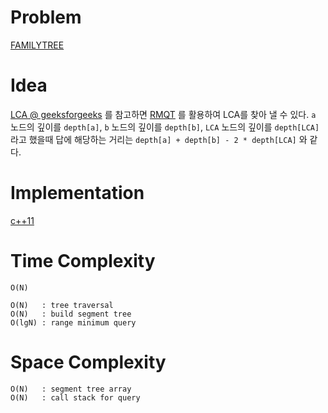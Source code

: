 # Problem

[FAMILYTREE](https://algospot.com/judge/problem/read/FAMILYTREE)

# Idea

[LCA @ geeksforgeeks](geeksforgeeks/LowestCommonAncestorInABinaryTree/README.md) 를
참고하면 [RMQT](/doc/tree_rmq.md) 를 활용하여 LCA를 찾아 낼 수 있다.
`a` 노드의 깊이를 `depth[a]`, `b` 노드의 깊이를 `depth[b]`, `LCA`
노드의 깊이를 `depth[LCA]` 라고 했을때 답에 해당하는 거리는 
`depth[a] + depth[b] - 2 * depth[LCA]` 와 같다.

# Implementation

[c++11](a.cpp)

# Time Complexity

```
O(N)
```

```
O(N)   : tree traversal
O(N)   : build segment tree
O(lgN) : range minimum query 
```

# Space Complexity

```
O(N)   : segment tree array
O(N)   : call stack for query
```
